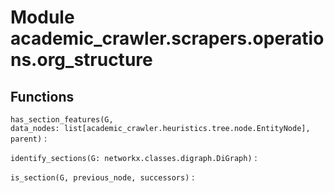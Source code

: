 Module academic_crawler.scrapers.operations.org_structure
=========================================================

Functions
---------

    
`has_section_features(G, data_nodes: list[academic_crawler.heuristics.tree.node.EntityNode], parent)`
:   

    
`identify_sections(G: networkx.classes.digraph.DiGraph)`
:   

    
`is_section(G, previous_node, successors)`
: